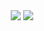 <div align="center">
  <img src="https://github-readme-stats.vercel.app/api?username=zorncbllr&hide=contribs,issues" />
  <img src="https://github-readme-stats.vercel.app/api/top-langs/?username=zorncbllr&layout=compact&hide=html,css,scss,less" />
</div>

